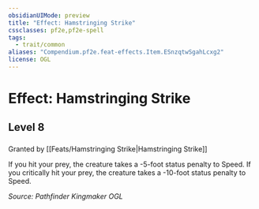 ```yaml
---
obsidianUIMode: preview
title: "Effect: Hamstringing Strike"
cssclasses: pf2e,pf2e-spell
tags:
  - trait/common
aliases: "Compendium.pf2e.feat-effects.Item.ESnzqtwSgahLcxg2"
license: OGL
---
```

# Effect: Hamstringing Strike
## Level 8
### 






Granted by [[Feats/Hamstringing Strike|Hamstringing Strike]]

If you hit your prey, the creature takes a -5-foot status penalty to Speed. If you critically hit your prey, the creature takes a -10-foot status penalty to Speed.

*Source: Pathfinder Kingmaker*
*OGL*